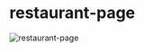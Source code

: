 # restaurant-page
![restaurant-page](https://github.com/stanciudrg/restaurant-page/assets/103588717/fc4add51-f476-4a60-8f3f-6fa26b0ac7b2)
